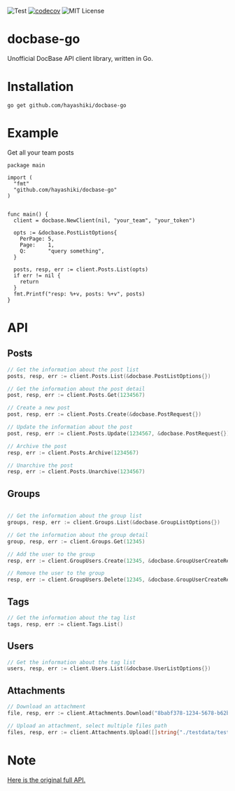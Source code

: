 
![Test](https://github.com/hayashiki/docbase-go/workflows/Test/badge.svg)
[![codecov](https://codecov.io/gh/hayashiki/docbase-go/branch/develop/graph/badge.svg)](https://codecov.io/gh/hayashiki/docbase-go)
![MIT License](http://img.shields.io/badge/license-MIT-blue.svg?style=flat-square)

# docbase-go

Unofficial DocBase API client library, written in Go.


# Installation

```
go get github.com/hayashiki/docbase-go
```

# Example

Get all your team posts

```
package main

import (
  "fmt"
  "github.com/hayashiki/docbase-go" 
)


func main() {
  client = docbase.NewClient(nil, "your_team", "your_token")

  opts := &docbase.PostListOptions{
    PerPage: 5,
    Page:    1,
    Q:       "query something",
  }
  
  posts, resp, err := client.Posts.List(opts)
  if err != nil {
    return
  }
  fmt.Printf("resp: %+v, posts: %+v", posts)
}

```

# API

## Posts

``` go
// Get the information about the post list
posts, resp, err := client.Posts.List(&docbase.PostListOptions{})

// Get the information about the post detail
post, resp, err := client.Posts.Get(1234567)

// Create a new post
post, resp, err := client.Posts.Create(&docbase.PostRequest{})

// Update the information about the post
post, resp, err := client.Posts.Update(1234567, &docbase.PostRequest{})

// Archive the post
resp, err := client.Posts.Archive(1234567)

// Unarchive the post
resp, err := client.Posts.Unarchive(1234567)


```

## Groups

``` go

// Get the information about the group list
groups, resp, err := client.Groups.List(&docbase.GroupListOptions{})

// Get the information about the group detail
group, resp, err := client.Groups.Get(12345)

// Add the user to the group
resp, err := client.GroupUsers.Create(12345, &docbase.GroupUserCreateRequest{})

// Remove the user to the group
resp, err := client.GroupUsers.Delete(12345, &docbase.GroupUserCreateRequest{})

```

## Tags

``` go
// Get the information about the tag list
tags, resp, err := client.Tags.List()

```

## Users

``` go
// Get the information about the tag list
users, resp, err := client.Users.List(&docbase.UserListOptions{})

```

## Attachments

``` go
// Download an attachment
file, resp, err := client.Attachments.Download("8babf378-1234-5678-b62b-5a2a6c536b2b.png")

// Upload an attachment, select multiple files path
files, resp, err := client.Attachments.Upload([]string{"./testdata/test-image.jpg"})
```

# Note

[Here is the original full API.](https://help.docbase.io/posts/45703)

